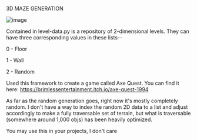 3D MAZE GENERATION

![image](https://github.com/user-attachments/assets/35a1c83d-cedd-4eb9-b7e5-bc82d68c8ce7)


Contained in level-data.py is a repository of 2-dimensional levels. They can have three corresponding values in these lists--



0 - Floor

1 - Wall

2 - Random



Used this framework to create a game called Axe Quest. You can find it here: https://brimlessentertainment.itch.io/axe-quest-1994

As far as the random generation goes, right now it's mostly completely random. I don't have a way to index the random 2D data to a list and adjust accordingly to make a fully traversable set of terrain, but what is traversable (somewhere around 1,000 objs) has been heavily optimized.

You may use this in your projects, I don't care
